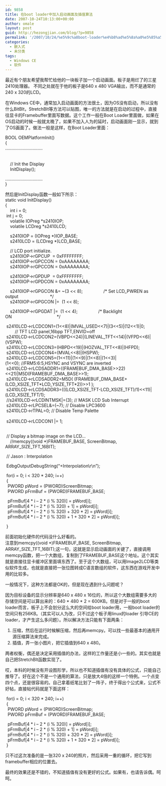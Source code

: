 ```yaml
---
id: 9858
title: 在boot loader中加入启动画面及插值算法
date: 2007-10-24T10:13:00+00:00
author: omale
layout: post
guid: http://hezongjian.com/blog/?p=9858
permalink: '/2007/10/24/%e5%9c%a8boot-loader%e4%b8%ad%e5%8a%a0%e5%85%a5%e5%90%af%e5%8a%a8%e7%94%bb%e9%9d%a2%e5%8f%8a%e6%8f%92%e5%80%bc%e7%ae%97%e6%b3%95/'
categories:
  - 嵌入式
  - 未分类
tags:
  - Windows CE
  - 软件
---
```

最近有个朋友希望我帮忙给他的一块板子加一个启动画面。板子是用烂了的三星2410处理器。 不同之处就在于他的板子是640 x 480 VGA输出，而不是通常的240 x 320的LCD。

在Windows CE中，通常加入启动画面的方法很土，因为OS没有启动，所以没有什么BitBlt，StretchBlt等方法可以贴图，唯一的方法就是在启动的过程中，直接往显卡的Framebuffer里面写数据。这个工作一般在Boot Loader里面做，如果在OS启动的时候一般就太晚了，如果不加入人为的延时，启动画面刚一显示，就到了OS画面了。做法一般是这样，在Boot Loader里面：

BOOL OEMPlatformInit()  
{  
…………………………  
&nbsp;&nbsp;&nbsp;&nbsp;  
&nbsp;&nbsp;&nbsp;&nbsp;  
&nbsp;&nbsp;&nbsp; // Init the Display  
&nbsp;&nbsp;&nbsp; InitDisplay();

…………………………  
}

然后是InitDisplay函数一般如下所示：  
static void InitDisplay()  
{  
&nbsp;&nbsp;&nbsp; int i = 0;  
&nbsp;int j = 0;  
&nbsp;&nbsp;&nbsp; volatile IOPreg *s2410IOP;  
&nbsp;&nbsp;&nbsp; volatile LCDreg *s2410LCD;

&nbsp;&nbsp;&nbsp; s2410IOP = (IOPreg *)IOP_BASE;  
&nbsp;&nbsp;&nbsp; s2410LCD = (LCDreg *)LCD_BASE; 

&nbsp;&nbsp;&nbsp; // LCD port initialize.  
&nbsp;&nbsp;&nbsp; s2410IOP->rGPCUP&nbsp; = 0xFFFFFFFF;  
&nbsp;&nbsp;&nbsp; s2410IOP->rGPCCON = 0xAAAAAAAA;  
&nbsp;&nbsp;&nbsp; s2410IOP->rGPCCON = 0xAAAAAAAA;

&nbsp;&nbsp;&nbsp; s2410IOP->rGPDUP&nbsp; = 0xFFFFFFFF;  
&nbsp;&nbsp;&nbsp; s2410IOP->rGPDCON = 0xAAAAAAAA;

&nbsp;&nbsp;&nbsp; s2410IOP->rGPGCON &= ~(3 << 8);&nbsp;&nbsp;&nbsp;&nbsp;&nbsp;&nbsp;&nbsp;&nbsp;&nbsp;&nbsp;&nbsp;&nbsp;&nbsp;&nbsp;&nbsp;&nbsp; /\* Set LCD_PWREN as output&nbsp;&nbsp;&nbsp;&nbsp;&nbsp;&nbsp;&nbsp;&nbsp;&nbsp;&nbsp;&nbsp;&nbsp;&nbsp;&nbsp;&nbsp;&nbsp;&nbsp;&nbsp;&nbsp;&nbsp;&nbsp;&nbsp;&nbsp;&nbsp;&nbsp; \*/  
&nbsp;&nbsp;&nbsp; s2410IOP->rGPGCON |=&nbsp; (1 << 8);

&nbsp;&nbsp;&nbsp; s2410IOP->rGPGDAT |=&nbsp; (1 << 4);&nbsp;&nbsp;&nbsp;&nbsp;&nbsp;&nbsp;&nbsp;&nbsp;&nbsp;&nbsp;&nbsp;&nbsp;&nbsp;&nbsp;&nbsp;&nbsp; /\* Backlight ON&nbsp;&nbsp;&nbsp;&nbsp;&nbsp;&nbsp;&nbsp;&nbsp;&nbsp;&nbsp;&nbsp;&nbsp;&nbsp;&nbsp;&nbsp;&nbsp;&nbsp;&nbsp;&nbsp;&nbsp;&nbsp;&nbsp;&nbsp;&nbsp;&nbsp;&nbsp;&nbsp;&nbsp;&nbsp;&nbsp;&nbsp;&nbsp;&nbsp;&nbsp;&nbsp;&nbsp; \*/

&nbsp;s2410LCD->rLCDCON1=(1<<8)|(MVAL_USED<<7)|(3<<5)|(12<<1)|0;  
&nbsp;&nbsp;&nbsp;&nbsp;&nbsp;&nbsp;&nbsp; // TFT LCD panel,16bpp TFT,ENVID=off  
&nbsp;s2410LCD->rLCDCON2=(VBPD<<24)|(LINEVAL_TFT<<14)|(VFPD<<6)|(VSPW);  
&nbsp;s2410LCD->rLCDCON3=(HBPD<<19)|(HOZVAL_TFT<<8)|(HFPD);  
&nbsp;s2410LCD->rLCDCON4=(MVAL<<8)|(HSPW);  
&nbsp;s2410LCD->rLCDCON5=(1<<11)|(1<<9)|(1<<8)|(1<<3)|(1<<0);&nbsp;//FRM5:6:5,HSYNC and VSYNC are inverted  
&nbsp;s2410LCD->rLCDSADDR1=((FRAMEBUF\_DMA\_BASE>>22)<<21)|M5D(FRAMEBUF\_DMA\_BASE>>1);  
&nbsp;s2410LCD->rLCDSADDR2=M5D( (FRAMEBUF\_DMA\_BASE+(LCD\_XSIZE\_TFT\*LCD\_YSIZE\_TFT\*2))>>1 );  
&nbsp;s2410LCD->rLCDSADDR3=(((LCD\_XSIZE\_TFT-LCD\_XSIZE\_TFT)/1)<<11)|(LCD\_XSIZE\_TFT/1);  
&nbsp;//s2410LCD->rLCDINTMSK|=(3); // MASK LCD Sub Interrupt  
&nbsp;s2410LCD->rLPCSEL&=(~7); // Disable LPC3600  
&nbsp;s2410LCD->rTPAL=0; // Disable Temp Palette  
&nbsp;  
&nbsp;s2410LCD->rLCDCON1 |= 1;

&nbsp;  
&nbsp;// Display a bitmap image on the LCD&#8230;  
&nbsp;&nbsp;&nbsp; //memcpy((void *)FRAMEBUF\_BASE, ScreenBitmap, ARRAY\_SIZE\_TFT\_16BIT);

&nbsp;// Jason : Interpolation

&nbsp;EdbgOutputDebugString(&#8220;+Interpolation\r\n&#8221;);

&nbsp;for(i = 0; i < 320 * 240; i++)  
&nbsp;{  
&nbsp;&nbsp;PWORD pWord = (PWORD)ScreenBitmap;  
&nbsp;&nbsp;PWORD pFrmBuf = (PWORD)FRAMEBUF_BASE;

&nbsp;&nbsp;pFrmBuf[4 \* i &#8211; 2 \* (i % 320)] = pWord[i];  
&nbsp;&nbsp;pFrmBuf[4 \* i &#8211; 2 \* (i % 320) + 1] = pWord[i];  
&nbsp;&nbsp;pFrmBuf[4 \* i &#8211; 2 \* (i % 320) + 320 * 2] = pWord[i];  
&nbsp;&nbsp;pFrmBuf[4 \* i &#8211; 2 \* (i % 320) + 1 + 320 * 2] = pWord[i];

&nbsp;}

前面初始化硬件的代码没什么好看的。  
注意到memcpy((void *)FRAMEBUF\_BASE, ScreenBitmap, ARRAY\_SIZE\_TFT\_16BIT);这一句，这就是显示启动画面的关键了，直接调用memcpy函数，把一个大数组，复制到了FRAMEBUF_BASE这个地址。这个其实就是直接往显卡缓冲区里面填东西了。至于这个大数组，可以用Image2LCD等类似软件生成，也就是直接把一张位图转成C语言数组的软件，这东西在游戏开发中用的比较多。

一般情况下，这种方法都是OK的，但是现在遇到什么问题呢？

因为目标设备的显示分辨率是640 x 480 x 16位的，所以这个大数组需要多大的存储空间是可以算出来的：640 \* 480 \* 2 = 600KB。但是对于一般的boot loader而言，板子上不会划分这么大的空间给boot loader用，一般boot loader的空间只有256KB。（其实可以人为改，只不过这个板子用linux的loader 引导CE的loader，才产生这么多问题）。所以解决方法只能有下面两条：

1. 压缩，然后在运行时候解压缩，然后再memcpy。可以找一些最基本的通用开源压缩算法来完成。  
2. 插值，弄一张小图片，把它插值到640 x 480。

两者权衡，偶还是决定采用插值的办法，这样的工作量还是小一些的。其实也就是自己把StretchBlt函数实现了。

哎，本科的时候没有开设图形学，所以也不知道插值有没有具体的公式，只能自己推导了。好在这个不是一个通用的算法，只是放大4倍的这样一个特例。一个点变四个点，还是很容易的。自己拿着纸笔比划了一阵子，终于得出个公式来，公式不好帖，直接帖代码就是下面这样：

&nbsp;for(i = 0; i < 320 * 240; i++)  
&nbsp;{  
&nbsp;&nbsp;PWORD pWord = (PWORD)ScreenBitmap;  
&nbsp;&nbsp;PWORD pFrmBuf = (PWORD)FRAMEBUF_BASE;

&nbsp;&nbsp;pFrmBuf[4 \* i &#8211; 2 \* (i % 320)] = pWord[i];  
&nbsp;&nbsp;pFrmBuf[4 \* i &#8211; 2 \* (i % 320) + 1] = pWord[i];  
&nbsp;&nbsp;pFrmBuf[4 \* i &#8211; 2 \* (i % 320) + 320 * 2] = pWord[i];  
&nbsp;&nbsp;pFrmBuf[4 \* i &#8211; 2 \* (i % 320) + 1 + 320 * 2] = pWord[i];  
&nbsp;}

只不过这次准备的是一张320 x 240的照片，然后采用一重的循环，把它写到framebuffer相应的位置去。

最终的效果还是不错的，不知道插值有没有更好的公式。如果有，也请告诉偶。呵呵。